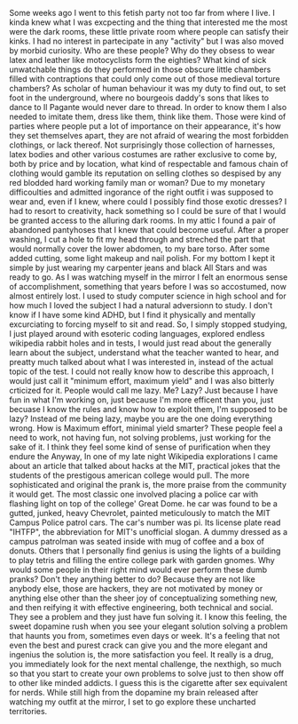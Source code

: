 Some weeks ago I went to this fetish party not too far from where I live.
I kinda knew what I was excpecting and the thing that interested me the most
were the dark rooms, these little private room where people can satisfy their kinks.
I had no interest in partecipate in any "activity" but I was also moved by morbid curiosity.
Who are these people? Why do they obsess to wear latex and leather like motocyclists form the eighties? 
What kind of sick unwatchable things do they performed in those obscure little chambers filled
with contraptions that could only come out of those medieval torture chambers?
As scholar of human behaviour it was my duty to find out, to set foot in the underground, where 
no bourgeois daddy's sons that likes to dance to Il Pagante would never dare to thread. 
In order to know them I also needed to imitate them, dress like them, think like them.
Those were kind of parties where people put a lot of importance on their appearance, it's how
they set themselves apart, they are not afraid of wearing the most forbidden clothings, or lack
thereof.
Not surprisingly those collection of harnesses, latex bodies and other various costumes are rather
exclusive to come by, both by price and by location, what kind of respectable and famous chain
of clothing would gamble its reputation on selling clothes so despised by any red blodded hard working
family man or woman?
Due to my monetary difficoulties and admitted ingorance of the right outfit i was supposed to wear
and, even if I knew, where could I possibly find those exotic dresses?
I had to resort to creativity, hack something so I could be sure of that I would be granted access
to the alluring dark rooms. In my attic I found a pair of abandoned pantyhoses that I knew that 
could become useful. After a proper washing, I cut a hole to fit my head through and streched
the part that would normally cover the lower abdomen, to my bare torso. After some added cutting,
some light makeup and nail polish. For my bottom I kept it simple by just wearing my carpenter 
jeans and black All Stars and was ready to go. As I was watching myself in the mirror I felt an
enormous sense of accomplishment, something that years before I was so accostumed, now 
almost entirely lost. I used to study computer science in high school and for how much I loved
the subject I had a natural adversionn to study. I don't know if I have some kind ADHD, but I 
find it physically and mentally excurciating to forcing myself to sit and read. So, I
simply stopped studying, I just played around with esoteric coding languages, explored endless 
wikipedia rabbit holes and in tests, I would just read about the generally learn about the subject,
understand what the teacher wanted to hear, and preatty much talked about what I was interested in, 
instead of the actual topic of the test. I could not really know how to describe this approach, 
I would just call it "minimum effort, maximum yield" and I was also bitterly crticized for it.
People would call me lazy. Me? Lazy? Just because I have fun in what I'm working on, just because 
I'm more efficent than you, just becuase I know the rules and know how to exploit them, I'm supposed to be lazy?
Instead of me being lazy, maybe you are the one doing everything wrong. How is Maximum effort, 
minimal yield smarter? These people feel a need to work, not having fun, not solving problems,
just working for the sake of it. I think they feel some kind of sense of purification when they
endure the 
Anyway, In one of my late night Wikipedia explorations I came about an article that talked about
hacks at the MIT, practical jokes that the students of the prestigous american college would pull.
The more sophisticated and original the prank is, the more praise from the community it would get.
The most classic one involved placing a police car with flashing light on top of the college' 
Great Dome. he car was found to be a gutted, junked, heavy Chevrolet, painted meticulously to match 
the MIT Campus Police patrol cars. The car's number was pi. Its license plate read "IHTFP", 
the abbreviation for MIT's unofficial slogan. A dummy dressed as a campus patrolman was seated inside 
with mug of coffee and a box of donuts.
Others that I personally find genius is using the lights of a building to play tetris and filling the 
entire college park with garden gnomes.
Why would some people in their right mind would ever perform these dumb pranks? Don't they anything better to do?
Because they are not like anybody else, those are hackers, they are not motivated by money or anything 
else other than the sheer joy of conceptualizing something new, and then reifying it with effective 
engineering, both technical and social. They see a problem and they just have fun solving it.
I know this feeling, the sweet dopamine rush when you see your elegant solution solving a problem that 
haunts you from, sometimes even days or week. It's a feeling that not even the best and purest 
crack can give you and the more elegant and ingenius the solution is, the more satisfaction you feel. 
It really is a drug, you immediately look for the next mental challenge, the nexthigh, so much so that 
you start to create your own problems to solve just to then show off to other like minded addicts.
I guess this is the cigarette after sex equivalent for nerds. 
While still high from the dopamine my brain released after watching my outfit at the mirror, I set
to go explore these uncharted territories.

